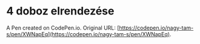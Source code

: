 # 4 doboz elrendezése

A Pen created on CodePen.io. Original URL: [https://codepen.io/nagy-tam-s/pen/XWNapEq](https://codepen.io/nagy-tam-s/pen/XWNapEq).


